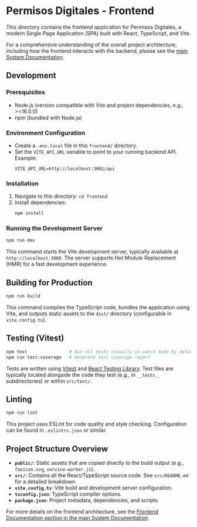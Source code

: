 # Permisos Digitales - Frontend

This directory contains the frontend application for Permisos Digitales, a modern Single Page Application (SPA) built with React, TypeScript, and Vite.

For a comprehensive understanding of the overall project architecture, including how the frontend interacts with the backend, please see the [main System Documentation](../docs/PROJECT_DOCUMENTATION.md).

## Development

### Prerequisites

- Node.js (version compatible with Vite and project dependencies, e.g., >=16.0.0)
- npm (bundled with Node.js)

### Environment Configuration

- Create a `.env.local` file in this `frontend/` directory.
- Set the `VITE_API_URL` variable to point to your running backend API. Example:
  ```
  VITE_API_URL=http://localhost:3001/api
  ```

### Installation

1.  Navigate to this directory: `cd frontend`
2.  Install dependencies:
    ```bash
    npm install
    ```

### Running the Development Server

```bash
npm run dev
```

This command starts the Vite development server, typically available at `http://localhost:3000`. The server supports Hot Module Replacement (HMR) for a fast development experience.

## Building for Production

```bash
npm run build
```

This command compiles the TypeScript code, bundles the application using Vite, and outputs static assets to the `dist/` directory (configurable in `vite.config.ts`).

## Testing (Vitest)

```bash
npm test                # Run all tests (usually in watch mode by default)
npm run test:coverage   # Generate test coverage report
```

Tests are written using [Vitest](https://vitest.dev/) and [React Testing Library](https://testing-library.com/docs/react-testing-library/intro/). Test files are typically located alongside the code they test (e.g., in `__tests__` subdirectories) or within `src/test/`.

## Linting

```bash
npm run lint
```

This project uses ESLint for code quality and style checking. Configuration can be found in `.eslintrc.json` or similar.

## Project Structure Overview

- **`public/`**: Static assets that are copied directly to the build output (e.g., `favicon.svg`, `service-worker.js`).
- **`src/`**: Contains all the React/TypeScript source code. See `src/README.md` for a detailed breakdown.
- **`vite.config.ts`**: Vite build and development server configuration.
- **`tsconfig.json`**: TypeScript compiler options.
- **`package.json`**: Project metadata, dependencies, and scripts.

For more details on the frontend architecture, see the [Frontend Documentation section in the main System Documentation](../docs/PROJECT_DOCUMENTATION.md#4-frontend-documentation).
